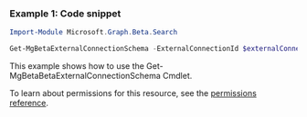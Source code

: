 ### Example 1: Code snippet

```powershellImport-Module Microsoft.Graph.Beta.Search

Get-MgBetaExternalConnectionSchema -ExternalConnectionId $externalConnectionId
```
This example shows how to use the Get-MgBetaBetaExternalConnectionSchema Cmdlet.
To learn about permissions for this resource, see the [permissions reference](/graph/permissions-reference).

